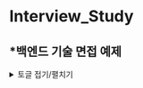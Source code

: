 # Interview_Study
## *백엔드 기술 면접 예제

<details>
<summary>토글 접기/펼치기</summary>
<div markdown="1">

안녕

</div>
</details>
